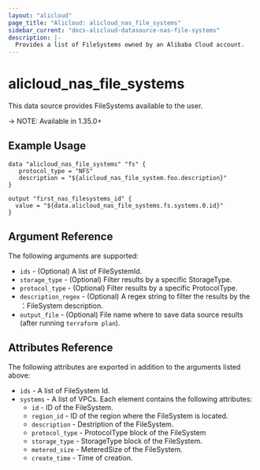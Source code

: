 ```yaml
---
layout: "alicloud"
page_title: "Alicloud: alicloud_nas_file_systems"
sidebar_current: "docs-alicloud-datasource-nas-file-systems"
description: |-
  Provides a list of FileSystems owned by an Alibaba Cloud account.
---
```


# alicloud\_nas_file_systems

This data source provides FileSystems available to the user.

-> NOTE: Available in 1.35.0+

## Example Usage

```
data "alicloud_nas_file_systems" "fs" {
   protocol_type = "NFS"
   description = "${alicloud_nas_file_system.foo.description}"
}

output "first_nas_filesystems_id" {
  value = "${data.alicloud_nas_file_systems.fs.systems.0.id}"
}
```
## Argument Reference

The following arguments are supported:

* `ids` - (Optional) A list of FileSystemId.
* `storage_type` - (Optional) Filter results by a specific StorageType. 
* `protocol_type` - (Optional) Filter results by a specific ProtocolType. 
* `description_regex` - (Optional) A regex string to filter the results by the ：FileSystem description.
* `output_file` - (Optional) File name where to save data source results (after running `terraform plan`).

## Attributes Reference

The following attributes are exported in addition to the arguments listed above:

* `ids` - A list of FileSystem Id.
* `systems` - A list of VPCs. Each element contains the following attributes:
  * `id` - ID of the FileSystem.
  * `region_id` - ID of the region where the FileSystem is located.
  * `description` - Destription of the FileSystem.
  * `protocol_type` - ProtocolType block of the FileSystem
  * `storage_type` - StorageType block of the FileSystem.
  * `metered_size` - MeteredSize of the FileSystem.
  * `create_time` - Time of creation.
